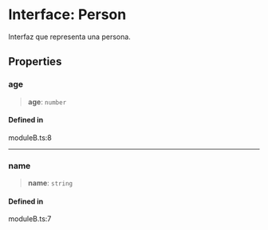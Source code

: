 # Interface: Person

Interfaz que representa una persona.

## Properties

### age

> **age**: `number`

#### Defined in

moduleB.ts:8

***

### name

> **name**: `string`

#### Defined in

moduleB.ts:7
